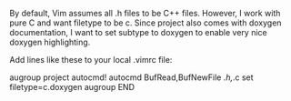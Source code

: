 By default, Vim assumes all .h files to be C++ files. 
However, I work with pure C and want filetype to be c. 
Since project also comes with doxygen documentation, I want to set subtype to doxygen to enable very nice doxygen highlighting.

Add lines like these to your local .vimrc file:

augroup project
  autocmd!
  autocmd BufRead,BufNewFile *.h,*.c set filetype=c.doxygen
augroup END
